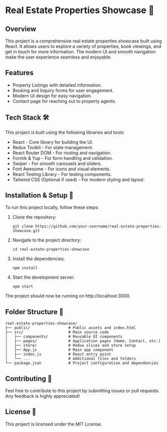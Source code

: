 # Real Estate Properties Showcase 🏡

## Overview

This project is a comprehensive real estate properties showcase built using React. It allows users to explore a variety of properties, book viewings, and get in touch for more information. The modern UI and smooth navigation make the user experience seamless and enjoyable.

## Features

- Property Listings with detailed information.
- Booking and Inquiry forms for user engagement.
- Modern UI design for easy navigation.
- Contact page for reaching out to property agents.

## Tech Stack 🛠️

This project is built using the following libraries and tools:

- React - Core library for building the UI.
- Redux Toolkit - For state management.
- React Router DOM - For routing and navigation.
- Formik & Yup - For form handling and validation.
- Swiper - For smooth carousels and sliders.
- Font Awesome - For icons and visual elements.
- React Testing Library - For testing components.
- Tailwind CSS (Optional if used) - For modern styling and layout.

## Installation & Setup 🔧

To run this project locally, follow these steps:

1. Clone the repository:

   ```
   git clone https://github.com/your-username/real-estate-properties-showcase.git
   ```

2. Navigate to the project directory:

   ```
   cd real-estate-properties-showcase
   ```

3. Install the dependencies:

   ```
   npm install
   ```

4. Start the development server:

   ```
   npm start
   ```

The project should now be running on http://localhost:3000.

## Folder Structure 📂

    real-estate-properties-showcase/
    ├── public/                 # Public assets and index.html
    ├── src/                    # Main source code
    │   ├── components/         # Reusable UI components
    │   ├── pages/              # Application pages (Home, Contact, etc.)
    │   ├── store/              # Redux slices and store setup
    │   ├── App.js              # Main app component
    │   ├── index.js            # React entry point
    │   └── ...                 # Additional files and folders
    └── package.json            # Project configuration and dependencies

## Contributing 🤝

Feel free to contribute to this project by submitting issues or pull requests. Any feedback is highly appreciated!

## License 📄

This project is licensed under the MIT License.
